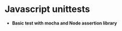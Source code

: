 # Javascript unittests

<ul>
<li><strong>Basic test with mocha and Node assertion library</strong></li>
</ul>
